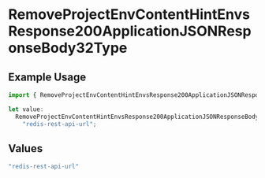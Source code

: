 # RemoveProjectEnvContentHintEnvsResponse200ApplicationJSONResponseBody32Type

## Example Usage

```typescript
import { RemoveProjectEnvContentHintEnvsResponse200ApplicationJSONResponseBody32Type } from "@vercel/sdk/models/operations";

let value:
  RemoveProjectEnvContentHintEnvsResponse200ApplicationJSONResponseBody32Type =
    "redis-rest-api-url";
```

## Values

```typescript
"redis-rest-api-url"
```
